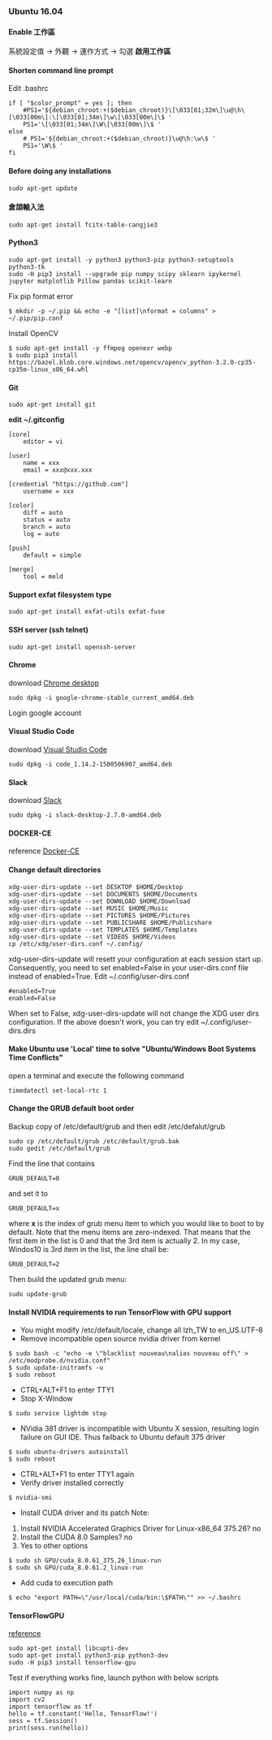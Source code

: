 ### Ubuntu 16.04

#### Enable 工作區
系統設定值 -> 外觀 -> 運作方式 -> 勾選 **啟用工作區**

#### Shorten command line prompt
Edit .bashrc
```
if [ "$color_prompt" = yes ]; then
    #PS1='${debian_chroot:+($debian_chroot)}\[\033[01;32m\]\u@\h\[\033[00m\]:\[\033[01;34m\]\w\[\033[00m\]\$ '
    PS1='\[\033[01;34m\]\W\[\033[00m\]\$ '
else
    # PS1='${debian_chroot:+($debian_chroot)}\u@\h:\w\$ '
    PS1='\W\$ '
fi
```

#### Before doing any installations
```
sudo apt-get update
```

#### 倉頡輸入法
```
sudo apt-get install fcitx-table-cangjie3
```
#### Python3
```
sudo apt-get install -y python3 python3-pip python3-setuptools python3-tk
sudo -H pip3 install --upgrade pip numpy scipy sklearn ipykernel jupyter matplotlib Pillow pandas scikit-learn
```
Fix pip format error
```
$ mkdir -p ~/.pip && echo -e "[list]\nformat = columns" > ~/.pip/pip.conf
```
Install OpenCV
```
$ sudo apt-get install -y ffmpeg openexr webp
$ sudo pip3 install https://bazel.blob.core.windows.net/opencv/opencv_python-3.2.0-cp35-cp35m-linux_x86_64.whl
```

#### Git
```
sudo apt-get install git
```
**edit ~/.gitconfig**
```
[core]
	editor = vi

[user]
	name = xxx
	email = xxx@xxx.xxx

[credential "https://github.com"]
	username = xxx

[color]
	diff = auto
	status = auto
	branch = auto
	log = auto

[push]
	default = simple

[merge]
	tool = meld
```

#### Support exfat filesystem type

```
sudo apt-get install exfat-utils exfat-fuse
```

#### SSH server (ssh telnet)
```
sudo apt-get install openssh-server
```

#### Chrome
download [Chrome desktop](https://www.google.com.tw/chrome/browser/desktop/index.html)
```
sudo dpkg -i google-chrome-stable_current_amd64.deb
```
Login google account

#### Visual Studio Code
download [Visual Studio Code](https://code.visualstudio.com/download)
```
sudo dpkg -i code_1.14.2-1500506907_amd64.deb
```

#### Slack
download [Slack](https://slack.com/downloads/linux)
```
sudo dpkg -i slack-desktop-2.7.0-amd64.deb
```

#### DOCKER-CE
reference [Docker-CE](https://docs.docker.com/engine/installation/linux/docker-ce/ubuntu/)

#### Change default directories
```
xdg-user-dirs-update --set DESKTOP $HOME/Desktop
xdg-user-dirs-update --set DOCUMENTS $HOME/Documents
xdg-user-dirs-update --set DOWNLOAD $HOME/Download
xdg-user-dirs-update --set MUSIC $HOME/Music
xdg-user-dirs-update --set PICTURES $HOME/Pictures
xdg-user-dirs-update --set PUBLICSHARE $HOME/Publicshare
xdg-user-dirs-update --set TEMPLATES $HOME/Templates
xdg-user-dirs-update --set VIDEOS $HOME/Videos
cp /etc/xdg/user-dirs.conf ~/.config/
```
xdg-user-dirs-update will resett your configuration at each session start up.
Consequently, you need to set enabled=False in your user-dirs.conf file instead of enabled=True. Edit ~/.config/user-dirs.conf
```
#enabled=True
enabled=False
```
When set to False, xdg-user-dirs-update will
not change the XDG user dirs configuration.
If the above doesn't work, you can try edit ~/.config/user-dirs.dirs

#### Make Ubuntu use 'Local' time to solve "Ubuntu/Windows Boot Systems Time Conflicts"
open a terminal and execute the following command
```
timedatectl set-local-rtc 1
```

#### Change the GRUB default boot order
Backup copy of /etc/default/grub and then edit /etc/defalut/grub
```
sudo cp /etc/default/grub /etc/default/grub.bak
sudo gedit /etc/default/grub
```
Find the line that contains
```
GRUB_DEFAULT=0
```
and set it to
```
GRUB_DEFAULT=x
```
where **x** is the index of grub menu item to which you would like to boot to by default. Note that the menu items are zero-indexed. That means that the first item in the list is 0 and that the 3rd item is actually 2. In my case, Windos10 is 3rd item in the list, the line shall be:
```
GRUB_DEFAULT=2
```
Then build the updated grub menu:
```
sudo update-grub
```
#### Install NVIDIA requirements to run TensorFlow with GPU support
- You might modify /etc/default/locale, change all lzh_TW to en_US.UTF-8
- Remove incompatible open source nvidia driver from kernel
```
$ sudo bash -c "echo -e \"blacklist nouveau\nalias nouveau off\" > /etc/modprobe.d/nvidia.conf"
$ sudo update-initramfs -u
$ sudo reboot
```
- CTRL+ALT+F1 to enter TTY1
- Stop X-Window
```
$ sudo service lightdm stop
```
- NVidia 381 driver is incompatible with Ubuntu X session, resulting login failure on GUI IDE. Thus failback to Ubuntu default 375 driver
```
$ sudo ubuntu-drivers autoinstall
$ sudo reboot
```
- CTRL+ALT+F1 to enter TTY1 again
- Verify driver installed correctly
```
$ nvidia-smi
```
- Install CUDA driver and its patch
Note: <br>
1. Install NVIDIA Accelerated Graphics Driver for Linux-x86_64 375.26? no 
2. Install the CUDA 8.0 Samples? no
3. Yes to other options
```
$ sudo sh GPU/cuda_8.0.61_375.26_linux-run
$ sudo sh GPU/cuda_8.0.61.2_linux-run
```
- Add cuda to execution path
```
$ echo "export PATH=\"/usr/local/cuda/bin:\$PATH\"" >> ~/.bashrc
```
#### TensorFlowGPU
[reference](https://www.tensorflow.org/install/install_linux)
```
sudo apt-get install libcupti-dev
sudo apt-get install python3-pip python3-dev
sudo -H pip3 install tensorflow-gpu
```
Test if everything works fine, launch python with below scripts
```
import numpy as np
import cv2
import tensorflow as tf
hello = tf.constant('Hello, TensorFlow!')
sess = tf.Session()
print(sess.run(hello))
```
